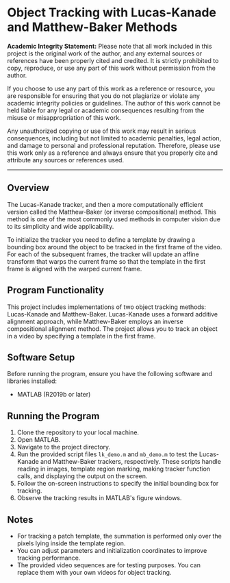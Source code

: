 # Object Tracking with Lucas-Kanade and Matthew-Baker Methods

**Academic Integrity Statement:**
Please note that all work included in this project is the original work of the author, and any external sources or references have been properly cited and credited. It is strictly prohibited to copy, reproduce, or use any part of this work without permission from the author.

If you choose to use any part of this work as a reference or resource, you are responsible for ensuring that you do not plagiarize or violate any academic integrity policies or guidelines. The author of this work cannot be held liable for any legal or academic consequences resulting from the misuse or misappropriation of this work.

Any unauthorized copying or use of this work may result in serious consequences, including but not limited to academic penalties, legal action, and damage to personal and professional reputation. Therefore, please use this work only as a reference and always ensure that you properly cite and attribute any sources or references used.

---

## Overview

The Lucas-Kanade tracker, and then a more computationally efficient version called the Matthew-Baker (or inverse compositional) method. This method is one of the most commonly used methods in computer vision due to its simplicity and wide applicability.

To initialize the tracker you need to define a template by drawing a bounding box around the object to be tracked in the first frame of the video. For each of the subsequent frames, the tracker will update an affine transform that warps the current frame so that the template in the first frame is aligned with the warped current frame.

## Program Functionality
This project includes implementations of two object tracking methods: Lucas-Kanade and Matthew-Baker. Lucas-Kanade uses a forward additive alignment approach, while Matthew-Baker employs an inverse compositional alignment method. The project allows you to track an object in a video by specifying a template in the first frame.

## Software Setup
Before running the program, ensure you have the following software and libraries installed:

- MATLAB (R2019b or later)

## Running the Program
1. Clone the repository to your local machine.
2. Open MATLAB.
3. Navigate to the project directory.
4. Run the provided script files `lk_demo.m` and `mb_demo.m` to test the Lucas-Kanade and Matthew-Baker trackers, respectively. These scripts handle reading in images, template region marking, making tracker function calls, and displaying the output on the screen.
5. Follow the on-screen instructions to specify the initial bounding box for tracking.
6. Observe the tracking results in MATLAB's figure windows.

## Notes
- For tracking a patch template, the summation is performed only over the pixels lying inside the template region.
- You can adjust parameters and initialization coordinates to improve tracking performance.
- The provided video sequences are for testing purposes. You can replace them with your own videos for object tracking.

